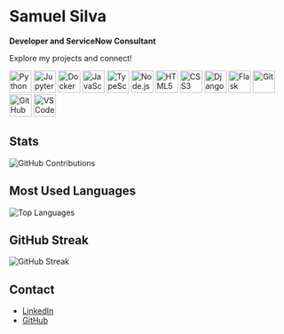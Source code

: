 # Samuel Silva

**Developer and ServiceNow Consultant**

Explore my projects and connect!

<p align="left">
  <img src="https://cdn.jsdelivr.net/gh/devicons/devicon/icons/python/python-original.svg" width="40" height="40" alt="Python"/>
  <img src="https://cdn.jsdelivr.net/gh/devicons/devicon/icons/jupyter/jupyter-original-wordmark.svg" width="40" height="40" alt="Jupyter Notebook"/>
  <img src="https://cdn.jsdelivr.net/gh/devicons/devicon/icons/docker/docker-original.svg" width="40" height="40" alt="Docker"/>
  <img src="https://cdn.jsdelivr.net/gh/devicons/devicon/icons/javascript/javascript-original.svg" width="40" height="40" alt="JavaScript"/>
  <img src="https://cdn.jsdelivr.net/gh/devicons/devicon/icons/typescript/typescript-original.svg" width="40" height="40" alt="TypeScript"/>
  <img src="https://cdn.jsdelivr.net/gh/devicons/devicon/icons/nodejs/nodejs-original.svg" width="40" height="40" alt="Node.js"/>
  <img src="https://cdn.jsdelivr.net/gh/devicons/devicon/icons/html5/html5-original.svg" width="40" height="40" alt="HTML5"/>
  <img src="https://cdn.jsdelivr.net/gh/devicons/devicon/icons/css3/css3-original.svg" width="40" height="40" alt="CSS3"/>
  <img src="https://cdn.jsdelivr.net/gh/devicons/devicon/icons/django/django-plain.svg" width="40" height="40" alt="Django"/>
  <img src="https://cdn.jsdelivr.net/gh/devicons/devicon/icons/flask/flask-original.svg" width="40" height="40" alt="Flask"/>
  <img src="https://cdn.jsdelivr.net/gh/devicons/devicon/icons/git/git-original.svg" width="40" height="40" alt="Git"/>
  <img src="https://cdn.jsdelivr.net/gh/devicons/devicon/icons/github/github-original.svg" width="40" height="40" alt="GitHub"/>
  <img src="https://cdn.jsdelivr.net/gh/devicons/devicon/icons/visualstudio/visualstudio-plain.svg" width="40" height="40" alt="VSCode"/>
</p>

## Stats

![GitHub Contributions](https://github-readme-stats.vercel.app/api?username=samueldata&show_icons=true&hide_title=true&hide_border=true&count_private=true&include_all_commits=true&theme=radical)


## Most Used Languages

![Top Languages](https://github-readme-stats.vercel.app/api/top-langs/?username=samueldata&layout=compact&hide_border=true&theme=radical)

## GitHub Streak

![GitHub Streak](https://github-readme-streak-stats.herokuapp.com/?user=samueldata&hide_border=true&theme=radical)


## Contact

- [LinkedIn](https://www.linkedin.com/in/samuells/)
- [GitHub](https://github.com/samueldata)
